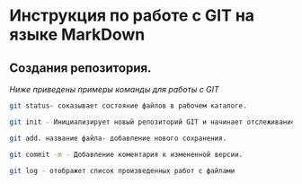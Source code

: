 # Инструкция по работе с GIT на языке MarkDown

## Создания репозитория. 

*Ниже приведены примеры команды для работы с GIT*
```sh 
git status- соказывает состояние файлов в рабочем каталоге. 
```

```sh
git init - Инициализирует новый репозиторий GIT и начинает отслеживание существующего каталога.
```

```sh
git add. название файла- добавление нового сохранения.
```
```sh
git commit -m - Добавление коментария к измененной версии. 
```

```sh
git log - отображет список произведенных работ с файлами
```
